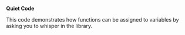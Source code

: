 **Quiet Code**

This code demonstrates how functions can be assigned 
to variables by asking you to whisper in the library.